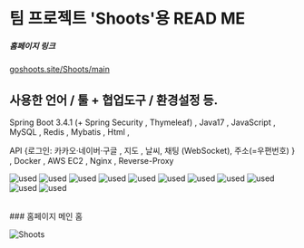 # 팀 프로젝트 'Shoots'용 READ ME

##### 홈페이지 링크
[goshoots.site/Shoots/main](https://goshoots.site/Shoots/main) 

## 사용한 언어 / 툴 + 협업도구 / 환경설정 등.

Spring Boot 3.4.1 (+ Spring Security , Thymeleaf) , Java17 , JavaScript , MySQL , Redis , Mybatis , Html , 

API {로그인: 카카오·네이버·구글 , 지도 , 날씨, 채팅 (WebSocket), 주소(=우편번호) } ,
Docker , AWS EC2 , Nginx , Reverse-Proxy

![used](https://img.shields.io/badge/GitHub-100000?style=for-the-badge&logo=github&logoColor=white)
![used](https://img.shields.io/badge/Slack-4A154B?style=for-the-badge&logo=slack&logoColor=white)
![used](https://img.shields.io/badge/HTML-239120?style=for-the-badge&logo=html5&logoColor=white)
![used](https://img.shields.io/badge/JavaScript-F7DF1E?style=for-the-badge&logo=JavaScript&logoColor=white)
![used](https://img.shields.io/badge/Java-ED8B00?style=for-the-badge&logo=openjdk&logoColor=white)
![used](https://img.shields.io/badge/Bootstrap-563D7C?style=for-the-badge&logo=bootstrap&logoColor=white)
![used](https://img.shields.io/badge/Spring-6DB33F?style=for-the-badge&logo=spring&logoColor=white)
![used](https://img.shields.io/badge/Amazon_AWS-232F3E?style=for-the-badge&logo=amazon-aws&logoColor=white)
![used](https://img.shields.io/badge/MySQL-005C84?style=for-the-badge&logo=mysql&logoColor=white)
![used](https://img.shields.io/badge/redis-%23DD0031.svg?&style=for-the-badge&logo=redis&logoColor=white)
![used](https://img.shields.io/badge/GIT-E44C30?style=for-the-badge&logo=git&logoColor=white)

<br>
### 홈페이지 메인 홈

![Shoots](https://private-user-images.githubusercontent.com/184598098/413613772-6a2af389-f5e3-4490-91a9-192a9d56e743.png?jwt=eyJhbGciOiJIUzI1NiIsInR5cCI6IkpXVCJ9.eyJpc3MiOiJnaXRodWIuY29tIiwiYXVkIjoicmF3LmdpdGh1YnVzZXJjb250ZW50LmNvbSIsImtleSI6ImtleTUiLCJleHAiOjE3Mzk3MDk0NDQsIm5iZiI6MTczOTcwOTE0NCwicGF0aCI6Ii8xODQ1OTgwOTgvNDEzNjEzNzcyLTZhMmFmMzg5LWY1ZTMtNDQ5MC05MWE5LTE5MmE5ZDU2ZTc0My5wbmc_WC1BbXotQWxnb3JpdGhtPUFXUzQtSE1BQy1TSEEyNTYmWC1BbXotQ3JlZGVudGlhbD1BS0lBVkNPRFlMU0E1M1BRSzRaQSUyRjIwMjUwMjE2JTJGdXMtZWFzdC0xJTJGczMlMkZhd3M0X3JlcXVlc3QmWC1BbXotRGF0ZT0yMDI1MDIxNlQxMjMyMjRaJlgtQW16LUV4cGlyZXM9MzAwJlgtQW16LVNpZ25hdHVyZT00YTNlMGU5ODQyYTAwMTZmNzU1OWYxZTk2NDE3MGUwN2E3OTM0NTVjZTBmZjNkYjg0YWYxODlhZmIxYWU5NjZmJlgtQW16LVNpZ25lZEhlYWRlcnM9aG9zdCJ9.INNyhLiFroRN6tbjwUfbMxwGmN1ELwepGG6s_LDGegM)

### 
